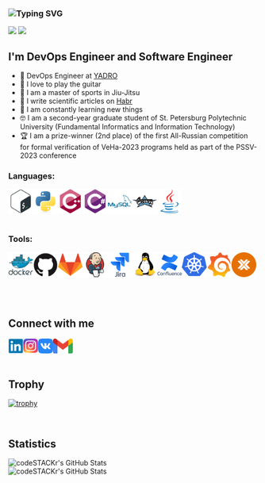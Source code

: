 ### ![Typing SVG](https://readme-typing-svg.herokuapp.com?size=26&color=AFE3F7&width=500&lines=Hi+there+%F0%9F%91%8B%2C+I'm+Pavel)

![](https://komarev.com/ghpvc/?username=paveldat)
![](https://img.shields.io/github/followers/paveldat?label=Followers&style=social)

## I'm DevOps Engineer and Software Engineer
- 💼 DevOps Engineer at [YADRO](https://yadro.com/ru)
- 🎉 I love to play the guitar
- 🥋 I am a master of sports in Jiu-Jitsu
- 📰 I write scientific articles on [Habr](https://habr.com/ru/users/Pavel_Dat/posts/)
- 🥅 I am constantly learning new things
- 🤓 I am a second-year graduate student of St. Petersburg Polytechnic University (Fundamental Informatics and Information Technology)
- 🏆 I am a prize-winner (2nd place) of the first All-Russian competition for formal verification of VeHa-2023 programs held as part of the PSSV-2023 conference

### Languages:
<img align="left" alt="Bash" width="50px" src="https://github.com/paveldat/paveldat/blob/main/img/bash.svg" />
<img align="left" alt="Python" width="50px" src="https://github.com/paveldat/paveldat/blob/main/img/python.svg" />
<img align="left" alt="C++" width="50px" src="https://github.com/paveldat/paveldat/blob/main/img/c%2B%2B.svg" />
<img align="left" alt="C#" width="50px" src="https://github.com/paveldat/paveldat/blob/main/img/c%23.svg" />
<img align="left" alt="MySQL" width="50px" src="https://github.com/paveldat/paveldat/blob/main/img/mysql.svg" />
<img align="left" alt="Groovy" width="50px" src="https://github.com/paveldat/paveldat/blob/main/img/groovy.svg" />
<img align="left" alt="Java" width="50px" src="https://github.com/paveldat/paveldat/blob/main/img/java.svg" />

<br />
<br />
<br />
<br />

### Tools:
<img align="left" alt="Docker" width="50px" src="https://github.com/paveldat/paveldat/blob/main/img/docker.svg" />
<img align="left" alt="Github" width="50px" src="https://github.com/paveldat/paveldat/blob/main/img/github.svg" />
<img align="left" alt="Gitlab" width="50px" src="https://github.com/paveldat/paveldat/blob/main/img/gitlab.svg" />
<img align="left" alt="Jenkins" width="50px" src="https://github.com/paveldat/paveldat/blob/main/img/jenkins.svg" />
<img align="left" alt="Jira" width="50px" src="https://github.com/paveldat/paveldat/blob/main/img/jira.svg" />
<img align="left" alt="Linux" width="50px" src="https://github.com/paveldat/paveldat/blob/main/img/linux.svg" />
<img align="left" alt="Confluence" width="50px" src="https://github.com/paveldat/paveldat/blob/main/img/confluence.svg" />
<img align="left" alt="Kubernetes" width="50px" src="https://github.com/paveldat/paveldat/blob/main/img/kubernetes.svg" />
<img align="left" alt="Grafana" width="50px" src="https://github.com/paveldat/paveldat/blob/main/img/grafana.svg" />
<img align="left" alt="Proxmox" width="50px" src="https://github.com/paveldat/paveldat/blob/main/img/proxmox.svg" />

<br />
<br /> 
<br /> 
<br />
<br />
<br />

## Connect with me
[<img align="left" alt="Linkedin" width="30px" src="https://github.com/paveldat/paveldat/blob/main/img/linkedin.svg" />][linkedin]
[<img align="left" alt="Instagram" width="30px" src="https://github.com/paveldat/paveldat/blob/main/img/instagram.svg" />][instagram]
[<img align="left" alt="VK" width="30px" src="https://github.com/paveldat/paveldat/blob/main/img/vk.svg" />][vk]
[<img align="left" alt="Gmail" width="40px" src="https://github.com/paveldat/paveldat/blob/main/img/gmail1.svg" />][gmail]

<br>
<br>
<br>

## Trophy
[![trophy](https://github-profile-trophy.vercel.app/?username=paveldat&column=8&theme=gruvbox&no-frame=true)](https://github.com/ryo-ma/github-profile-trophy)

<br>

## Statistics
<img align="left" alt="codeSTACKr's GitHub Stats" src="https://github-readme-stats.vercel.app/api/top-langs/?username=paveldat&langs_count=8&layout=compact&theme=nord&hide_border=true" />
<br>
<img align="left" alt="codeSTACKr's GitHub Stats" src="https://github-readme-stats.vercel.app/api?username=paveldat&show_icons=true&theme=nord&hide_border=true" />
<br>
<!-- <img align="left" alt="contribution graph" src="https://activity-graph.herokuapp.com/graph?username=paveldat&theme=nord&hide_border=true"> -->

[linkedin]: https://www.linkedin.com/in/pavel-dat-11699420b/
[instagram]: https://www.instagram.com/pasha_dats/
[vk]: https://vk.com/pashkadats
[gmail]: mailto:dats.pavel1999@gmail.com
